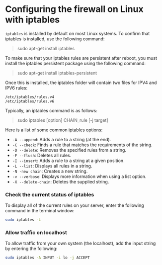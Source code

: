 # Configuring the firewall on Linux with iptables

`iptables` is installed by default on most Linux systems. To confirm that iptables is installed, use the following command:

> sudo apt-get install iptables

To make sure that your iptables rules are persistent after reboot, you must install the iptables persistent package using the following command:

> sudo apt-get install iptables-persistent

Once this is installed, the iptables folder will contain two files for IPV4 and IPV6 rules:

```
/etc/iptables/rules.v4
/etc/iptables/rules.v6
```

Typically, an iptables command is as follows:

> sudo iptables [option] CHAIN_rule [-j target]

Here is a list of some common iptables options:

- `-A --append`: Adds a rule to a string (at the end).
- `-C --check`: Finds a rule that matches the requirements of the string.
- `-D --delete`: Removes the specified rules from a string.
- `-F --flush`: Deletes all rules.
- `-I --insert`: Adds a rule to a string at a given position.
- `-L --list`: Displays all rules in a string.
- `-N -new chain`: Creates a new string.
- `-v --verbose`: Displays more information when using a list option.
- `-X --delete-chain`: Deletes the supplied string.

### Check the current status of iptables

To display all of the current rules on your server, enter the following command in the terminal window:

```bash
sudo iptables -L
```

### Allow traffic on localhost

To allow traffic from your own system (the localhost), add the input string by entering the following:

```bash
sudo iptables -A INPUT -i lo -j ACCEPT
```
